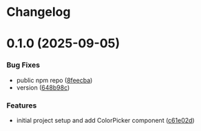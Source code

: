 # Changelog

# 0.1.0 (2025-09-05)


### Bug Fixes

* public npm repo ([8feecba](https://github.com/mmcmNew/secretary-libs/commit/8feecba85c6e33e3b06ec116b0237b8caa03f4f2))
* version ([648b98c](https://github.com/mmcmNew/secretary-libs/commit/648b98c7b78c4b1dd68d2725db52e80a760889cc))


### Features

* initial project setup and add ColorPicker component ([c61e02d](https://github.com/mmcmNew/secretary-libs/commit/c61e02d7825bdd67cd4638a8f081add71e11f99d))
